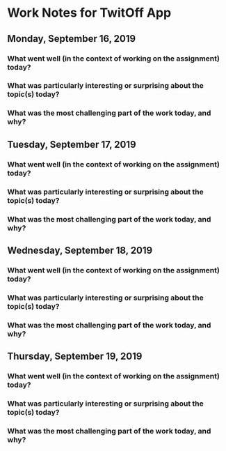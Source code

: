 # Work Notes for TwitOff App

## Monday, September 16, 2019
### What went well (in the context of working on the assignment) today?


### What was particularly interesting or surprising about the topic(s) today?


### What was the most challenging part of the work today, and why?


## Tuesday, September 17, 2019
### What went well (in the context of working on the assignment) today?


### What was particularly interesting or surprising about the topic(s) today?


### What was the most challenging part of the work today, and why?

## Wednesday, September 18, 2019
### What went well (in the context of working on the assignment) today?


### What was particularly interesting or surprising about the topic(s) today?


### What was the most challenging part of the work today, and why?

## Thursday, September 19, 2019
### What went well (in the context of working on the assignment) today?


### What was particularly interesting or surprising about the topic(s) today?


### What was the most challenging part of the work today, and why?
